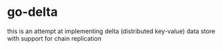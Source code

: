 # go-delta

this is an attempt at implementing delta (distributed key-value) data store with support for chain replication
